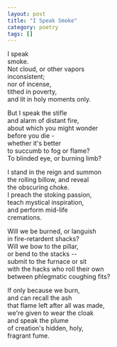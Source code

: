 ```yaml
---
layout: post
title: "I Speak Smoke"
category: poetry
tags: []
---
```


I speak  
smoke.  
Not cloud, or other vapors  
inconsistent;  
nor of incense,  
tithed in poverty,  
and lit in holy moments only.  

But I speak the stifle  
and alarm of distant fire,  
about which you might wonder  
before you die -  
whether it's better  
to succumb to fog or flame?  
To blinded eye, or burning limb?  

I stand in the reign and summon  
the rolling billow, and reveal  
the obscuring choke.  
I preach the stoking passion,  
teach mystical inspiration,  
and perform mid-life  
cremations.  

Will we be burned, or languish  
in fire-retardent shacks?  
Will we bow to the pillar,  
or bend to the stacks --  
submit to the furnace or sit  
with the hacks who roll their own  
between phlegmatic coughing fits?  

If only because we burn,  
and can recall the ash  
that flame left after all was made,  
we're given to wear the cloak  
and speak the plume  
of creation's hidden, holy,  
fragrant fume.  

